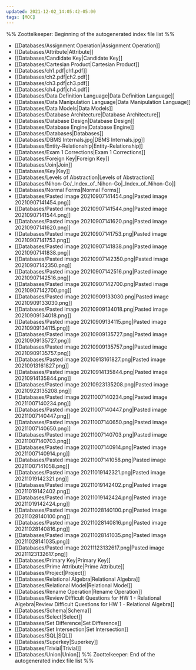 ```yaml
---
updated: 2021-12-02_14:05:42-05:00
tags: [MOC]
---
```

%% Zoottelkeeper: Beginning of the autogenerated index file list  %%
-  [[Databases/Assignment Operation|Assignment Operation]]
-  [[Databases/Attribute|Attribute]]
-  [[Databases/Candidate Key|Candidate Key]]
-  [[Databases/Cartesian Product|Cartesian Product]]
-  [[Databases/ch1.pdf|ch1.pdf]]
-  [[Databases/ch2.pdf|ch2.pdf]]
-  [[Databases/ch3.pdf|ch3.pdf]]
-  [[Databases/ch4.pdf|ch4.pdf]]
-  [[Databases/Data Definition Language|Data Definition Language]]
-  [[Databases/Data Manipulation Language|Data Manipulation Language]]
-  [[Databases/Data Models|Data Models]]
-  [[Databases/Database Architecture|Database Architecture]]
-  [[Databases/Database Design|Database Design]]
-  [[Databases/Database Engine|Database Engine]]
-  [[Databases/Databases|Databases]]
-  [[Databases/DBMS Internals.jpg|DBMS Internals.jpg]]
-  [[Databases/Entity-Relationship|Entity-Relationship]]
-  [[Databases/Exam 1 Corrections|Exam 1 Corrections]]
-  [[Databases/Foreign Key|Foreign Key]]
-  [[Databases/Join|Join]]
-  [[Databases/Key|Key]]
-  [[Databases/Levels of Abstraction|Levels of Abstraction]]
-  [[Databases/Nihon-Go/_Index_of_Nihon-Go|_Index_of_Nihon-Go]]
-  [[Databases/Normal Forms|Normal Forms]]
-  [[Databases/Pasted image 20210907141454.png|Pasted image 20210907141454.png]]
-  [[Databases/Pasted image 20210907141544.png|Pasted image 20210907141544.png]]
-  [[Databases/Pasted image 20210907141620.png|Pasted image 20210907141620.png]]
-  [[Databases/Pasted image 20210907141753.png|Pasted image 20210907141753.png]]
-  [[Databases/Pasted image 20210907141838.png|Pasted image 20210907141838.png]]
-  [[Databases/Pasted image 20210907142350.png|Pasted image 20210907142350.png]]
-  [[Databases/Pasted image 20210907142516.png|Pasted image 20210907142516.png]]
-  [[Databases/Pasted image 20210907142700.png|Pasted image 20210907142700.png]]
-  [[Databases/Pasted image 20210909133030.png|Pasted image 20210909133030.png]]
-  [[Databases/Pasted image 20210909134018.png|Pasted image 20210909134018.png]]
-  [[Databases/Pasted image 20210909134115.png|Pasted image 20210909134115.png]]
-  [[Databases/Pasted image 20210909135727.png|Pasted image 20210909135727.png]]
-  [[Databases/Pasted image 20210909135757.png|Pasted image 20210909135757.png]]
-  [[Databases/Pasted image 20210913161827.png|Pasted image 20210913161827.png]]
-  [[Databases/Pasted image 20210914135844.png|Pasted image 20210914135844.png]]
-  [[Databases/Pasted image 20210923135208.png|Pasted image 20210923135208.png]]
-  [[Databases/Pasted image 20211007140234.png|Pasted image 20211007140234.png]]
-  [[Databases/Pasted image 20211007140447.png|Pasted image 20211007140447.png]]
-  [[Databases/Pasted image 20211007140650.png|Pasted image 20211007140650.png]]
-  [[Databases/Pasted image 20211007140703.png|Pasted image 20211007140703.png]]
-  [[Databases/Pasted image 20211007140914.png|Pasted image 20211007140914.png]]
-  [[Databases/Pasted image 20211007141058.png|Pasted image 20211007141058.png]]
-  [[Databases/Pasted image 20211019142321.png|Pasted image 20211019142321.png]]
-  [[Databases/Pasted image 20211019142402.png|Pasted image 20211019142402.png]]
-  [[Databases/Pasted image 20211019142424.png|Pasted image 20211019142424.png]]
-  [[Databases/Pasted image 20211028140100.png|Pasted image 20211028140100.png]]
-  [[Databases/Pasted image 20211028140816.png|Pasted image 20211028140816.png]]
-  [[Databases/Pasted image 20211028141035.png|Pasted image 20211028141035.png]]
-  [[Databases/Pasted image 20211123132617.png|Pasted image 20211123132617.png]]
-  [[Databases/Primary Key|Primary Key]]
-  [[Databases/Prime Attribute|Prime Attribute]]
-  [[Databases/Project|Project]]
-  [[Databases/Relational Algebra|Relational Algebra]]
-  [[Databases/Relational Model|Relational Model]]
-  [[Databases/Rename Operation|Rename Operation]]
-  [[Databases/Review Difficult Questions for HW 1 - Relational Algebra|Review Difficult Questions for HW 1 - Relational Algebra]]
-  [[Databases/Schema|Schema]]
-  [[Databases/Select|Select]]
-  [[Databases/Set Difference|Set Difference]]
-  [[Databases/Set Intersection|Set Intersection]]
-  [[Databases/SQL|SQL]]
-  [[Databases/Superkey|Superkey]]
-  [[Databases/Trivial|Trivial]]
-  [[Databases/Union|Union]]
%% Zoottelkeeper: End of the autogenerated index file list  %%
